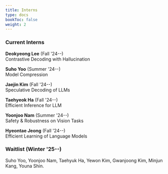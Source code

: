 ```yaml
---
title: Interns
type: docs
bookToc: false
weight: 2
---
```


### **Current Interns**  

**Deokyeong Lee** (Fall '24--)  
Contrastive Decoding with Hallucination  

**Suho Yoo** (Summer '24--)  
Model Compression

**Jaejin Kim** (Fall '24--)  
Speculative Decoding of LLMs

**Taehyeok Ha** (Fall '24--)  
Efficient Inference for LLM

**Yoonjoo Nam** (Summer '24--)  
Safety & Robustness on Vision Tasks

**Hyeontae Jeong** (Fall '24--)  
Efficient Learning of Language Models

<!--
**Sangbeom Ha** (Summer '23--)  
Large-Scale Model Quantization  

**Inkwan Hwang** (Fall '23--)  
Large-Scale Model Pruning  
[webpage](https://inkwanhwang.github.io)

**Taesun Yeom** (Winter '23--)  
Training and Inference Efficiency for Neural Fields

**Minhee Lee** (Winter '23--)  
Speculative Decoding

**Jegwang Ryu** (Summer '23 -> Samsung -> Winter '23--)  
Accelerated Training by Masking

**Seunghyun Kim** (Spring '24--)  
Efficient RAG LLM  

**Wonjun Cho** (Spring '24--)  
Model Compression

**Subeom Heo** (Spring '24--)  
Accelerating Video Diffusion Models
-->

### **Waitlist (Winter '25--)**
Suho Yoo, Yoonjoo Nam, Taehyuk Ha, Yewon Kim, Gwanjoong Kim, Minjun Kang, Youna Shin.

<!--

**Seoyun Jeong** (Summer '24--)  
Language Modeling Basics  

**Yoonjoo Nam** (Summer '24--)  
(TBD)  

**Yewon Hwang** (Summer '24--)  
(TBD)  

**Inkwan Hwang** (Fall '23--)  
Large-Scale Model Pruning  

**Sooho Yoo** (Summer '24--)  
(TBD)  
-->
